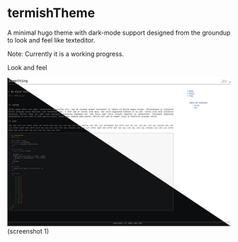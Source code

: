 # termishTheme
A minimal hugo theme with dark-mode support designed from the groundup to look and feel like texteditor.

Note: Currently it is a working progress.

Look and feel

 ![Screenshot-1 of termishTheme for hugo](./images/screenshot.png)(screenshot 1)
